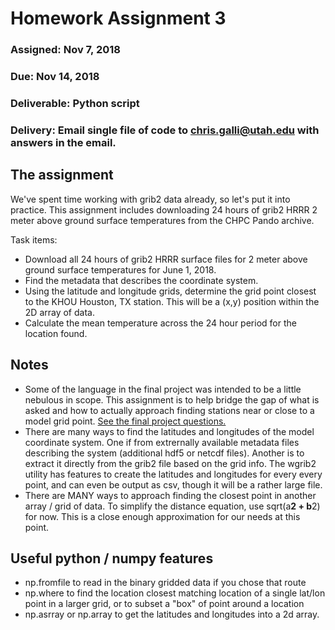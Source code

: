 
# Homework Assignment 3
### Assigned: Nov 7, 2018
### Due: Nov 14, 2018
### Deliverable: Python script
### Delivery: Email single file of code to chris.galli@utah.edu with answers in the email.


## The assignment

We've spent time working with grib2 data already, so let's put it into practice. This assignment includes downloading 24 hours of grib2 HRRR 2 meter above ground surface temperatures from the CHPC Pando archive. 

Task items:
- Download all 24 hours of grib2 HRRR surface files for 2 meter above ground surface temperatures for June 1, 2018.
- Find the metadata that describes the coordinate system.
- Using the latitude and longitude grids, determine the grid point closest to the KHOU Houston, TX station. This will be a (x,y) position within the 2D array of data.
- Calculate the mean temperature across the 24 hour period for the location found.

## Notes

- Some of the language in the final project was intended to be a little nebulous in scope. This assignment is to help bridge the gap of what is asked and how to actually approach finding stations near or close to a model grid point.  [See the final project questions.](./semester_project.md)
- There are many ways to find the latitudes and longitudes of the model coordinate system. One if from extrernally available metadata files describing the system (additional hdf5 or netcdf files). Another is to extract it directly from the grib2 file based on the grid info. The wgrib2 utility has features to create the latitudes and longitudes for every every point, and can even be output as csv, though it will be a rather large file.
- There are MANY ways to approach finding the closest point in another array / grid of data. To simplify the distance equation, use sqrt(a**2 + b**2) for now. This is a close enough approximation for our needs at this point.


## Useful python / numpy features
- np.fromfile to read in the binary gridded data if you chose that route
- np.where to find the location closest matching location of a single lat/lon point in a larger grid, or to subset a "box" of point around a location
- np.asrray or np.array to get the latitudes and longitudes into a 2d array.



